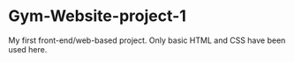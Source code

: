 # Gym-Website-project-1
My first front-end/web-based project.
Only basic HTML and CSS have been used here. 
